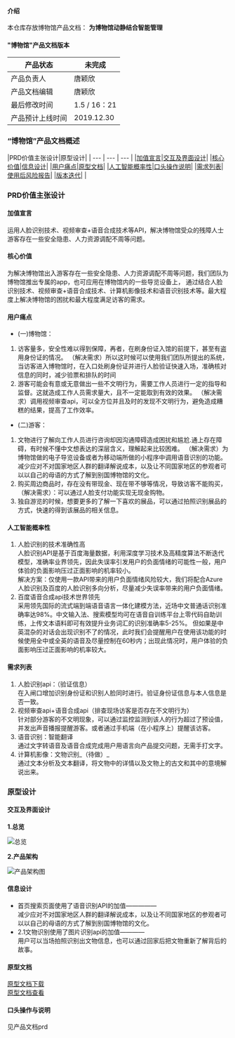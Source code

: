 #### 介绍
本仓库存放博物馆产品文档： **为博物馆动静结合智能管理**  

#### "博物馆"产品文档版本

| 产品状态         | 未完成          |
| ---------------- | --------------- |
| 产品负责人       | 唐颖欣          |
| 产品文档编辑     | 唐颖欣          |
| 最后修改时间     | 1.5 / 16：21 |
| 产品预计上线时间 | 2019.12.30      |

### “博物馆”产品文档概述

|PRD价值主张设计|原型设计|
| --- | --- | --- |
|<a href="#1">加值宣言</a>|<a href="#21">交互及界面设计</a>|
|<a href="#2">核心价值</a>|<a href="#22">信息设计</a>|
|<a href="#3">用户痛点</a>|<a href="#23">原型文档</a>|
|<a href="#4">人工智能概率性</a>|<a href="#24">口头操作说明</a>|
|<a href="#5">需求列表</a>|<a href="#34">使用后风险报告</a>|
|<a href="#6">版本迭代</a>|     |

### PRD价值主张设计

#### <a name="1">加值宣言</a>
运用人脸识别技术、视频审查+语音合成技术等API，解决博物馆受众的残障人士游客存在一些安全隐患、人力资源调配不周等问题。


#### <a name="2">核心价值</a>

为解决博物馆出入游客存在一些安全隐患、人力资源调配不周等问题，我们团队为博物馆推出专属的app，也可应用在博物馆内的一些导览设备上，
通过结合人脸识别技术、视频审查+语音合成技术、计算机影像技术和语音识别技术等。最大程度上解决博物馆的困扰和最大程度满足访客的需求。

#### <a name="3">用户痛点</a>
- (一)博物馆：
1. 访客量多，安全性难以得到保障，再者，在刷身份证入馆的前提下，甚至有盗用身份证的情况。
（解决需求）所以这时候可以使用我们团队所提出的系统，当访客进入博物馆时，在入口处刷身份证并进行人脸验证快速入场，准确核对信息的同时，减少验票和排队的时间
2. 游客可能会有意或无意做出一些不文明行为，需要工作人员进行一定的指导和监督。这就造成工作人员需求量大，且不一定能取到有效的效果。
（解决需求）调用视频审查api，可以全方位并且及时的发现不文明行为，避免造成糟糕的结果，提高了工作效率。 

- (二)游客：
1. 文物进行了解向工作人员进行咨询却因沟通障碍造成困扰和尴尬.通上存在障碍，有时候不懂中文想表达的深层含义，理解起来比较困难。
（解决需求）为博物馆做的电子导览设备或者为移动端所做的小程序中调用语音识别的功能。减少应对不对国家地区人群的翻译解说成本，以及让不同国家地区的参观者可以以自己的母语的方式了解到别国博物馆的文化。
2. 购买周边商品时，存在没有带现金、现在带不够等情况，导致访客不能购买，
（解决需求）：可以通过人脸支付功能实现无现金购物。
3. 独自游览的时候，想要更多的了解一下喜欢的展品，可以通过拍照识别展品的方式，快速的得到该展品的相关信息。



#### <a name="4">人工智能概率性</a>
1.  人脸识别的技术准确性高  
人脸识别API是基于百度海量数据，利用深度学习技术及高精度算法不断迭代模型，准确率业界领先，因此失误率引发用户的负面情绪的可能性一般，用户体验的负面影响压过正面影响的机率较小。  
解决方案：仅使用一款API带来的用户负面情绪风险较大，我们将配合Azure人脸识别及百度的人脸识别多向分析，尽量减少失误率带来的用户负面情绪。  
2.  百度语音合成api技术世界领先  
采用领先国际的流式端到端语音语言一体化建模方法，近场中文普通话识别准确率达98%。中文输入法、搜索模型均可在语音自训练平台上零代码自助训练，上传文本语料即可有效提升业务词汇的识别准确率5-25%。
但如果是中英混杂的对话会出现识别不了的情况，此时我们会提醒用户在使用该功能的时候使用全中或全英的语音及尽量控制在60秒内；出现此情况时，用户体验的负面影响压过正面影响的机率较大。    

#### <a name="5">需求列表</a>
1. 人脸识别api：（验证信息）  
在入闸口增加识别身份证和识别人脸同时进行。验证身份证信息与本人信息是否一致。
2. 视频审查api+语音合成api（排查现场访客是否存在不文明行为）  
针对部分游客的不文明现象，可以通过监控监测到该人的行为超过了预设值，并发出声音播报提醒游客。或者通过手机端（在小程序上）提醒该访客。
3. 语音识别：智能翻译  
通过文字转语音及语音合成完成用户用语言向产品提交问题，无需手打文字。
4. 计算机影像：文物识别_（待做）_  
通过文本分析及文本翻译，将文物中的详情以及文物上的古文和其中的意境解说出来。

### 原型设计  
#### <a name="21">交互及界面设计</a>
 **1.总览**  
 
![总览](https://gitee.com/NFUNM172015260/museum/blob/master/%E6%80%BB%E8%A7%88.png) 

**2.产品架构**    

![产品架构图](https://gitee.com/NFUNM172015260/museum/blob/master/%E4%BA%A7%E5%93%81%E6%9E%B6%E6%9E%84.png)  


#### <a name="22">信息设计</a>
- 首页搜索页面使用了语音识别API的加值—————  
  减少应对不对国家地区人群的翻译解说成本，以及让不同国家地区的参观者可以以自己的母语的方式了解到别国博物馆的文化。
- 2.1文物识别使用了图片识别api的加值————  
  用户可以当场拍照识别出文物信息，也可以通过回家后把文物重新了解背后的故事。

#### <a name="23">原型文档</a>
[原型文档下载](https://gitee.com/NFUNM172015260/museum/blob/master/api%E5%8D%9A%E5%8D%9A%E7%89%A9%E9%A6%86.rp)  
[原型文档查看](http://nfunm172015260.gitee.io/)

#### <a name="24">口头操作与说明</a>  
见产品文档prd
